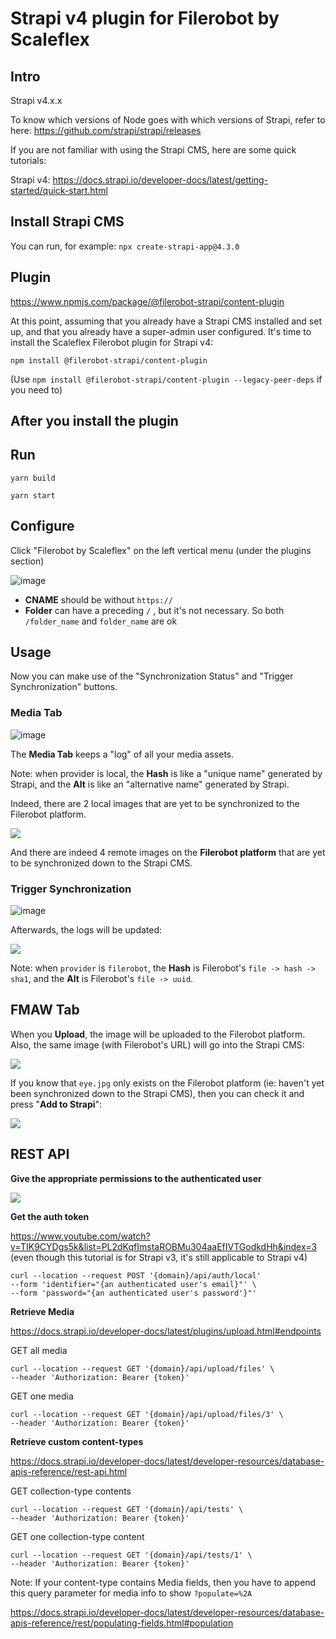 # Strapi v4 plugin for Filerobot by Scaleflex

## Intro

Strapi v4.x.x

To know which versions of Node goes with which versions of Strapi, refer to here: https://github.com/strapi/strapi/releases

If you are not familiar with using the Strapi CMS, here are some quick tutorials:

Strapi v4: https://docs.strapi.io/developer-docs/latest/getting-started/quick-start.html

## Install Strapi CMS

You can run, for example: `npx create-strapi-app@4.3.0`

## Plugin

https://www.npmjs.com/package/@filerobot-strapi/content-plugin

At this point, assuming that you already have a Strapi CMS installed and set up, and that you already have a super-admin user configured. It's time to install the Scaleflex Filerobot plugin for Strapi v4:

`npm install @filerobot-strapi/content-plugin`

(Use `npm install @filerobot-strapi/content-plugin --legacy-peer-deps` if you need to)

## After you install the plugin

## Run

`yarn build`

`yarn start`

## Configure

Click "Filerobot by Scaleflex" on the left vertical menu (under the plugins section)

![image](https://user-images.githubusercontent.com/20809372/210230101-1740f1c5-9491-4391-b28c-db3a729d0d3d.png)

- **CNAME** should be without `https://`
- **Folder** can have a preceding `/` , but it's not necessary. So both `/folder_name` and `folder_name` are ok

## Usage

Now you can make use of the "Synchronization Status" and "Trigger Synchronization" buttons.

### Media Tab

![image](https://user-images.githubusercontent.com/20809372/210230292-c9c90b68-a311-4981-977b-3b9802ea5243.png)

The **Media Tab** keeps a "log" of all your media assets.

Note: when provider is local, the **Hash** is like a "unique name" generated by Strapi, and the **Alt** is like an "alternative name" generated by Strapi.

Indeed, there are 2 local images that are yet to be synchronized to the Filerobot platform.

![](https://opendocs-global.airstore.io/d82bf1f9bbda471f279c22d95d7d695012095a0d0b6d9c53dc64f7a562f9b1af.png)

And there are indeed 4 remote images on the **Filerobot platform** that are yet to be synchronized down to the Strapi CMS.

### Trigger Synchronization

![image](https://user-images.githubusercontent.com/20809372/210230408-8d37d416-5a64-4986-8b42-6575c4564ed7.png)

Afterwards, the logs will be updated:

![](https://store.filerobot.com/opendocs-global/ffe8b5a749a10c1e8cb426854d86b00addded6aaa99584ac0a751f6f2a1aec9b.png)

Note: when `provider` is `filerobot`, the **Hash** is Filerobot's `file -> hash -> sha1`, and the **Alt** is Filerobot's `file -> uuid`.

## FMAW Tab

When you **Upload**, the image will be uploaded to the Filerobot platform. Also, the same image (with Filerobot's URL) will go into the Strapi CMS:

![](https://store.filerobot.com/opendocs-global/38020c7d81a7cb3b77935806f291d101a37cb3a364d1594d87a07a0d1ca8778c.png)

If you know that `eye.jpg` only exists on the Filerobot platform (ie: haven't yet been synchronized down to the Strapi CMS), then you can check it and press "**Add to Strapi**":

![](https://store.filerobot.com/opendocs-global/23f21c7e73c0940041ba24a6c80ff9e43f72f61b203f2cacd02cfde6b4549ab5.png)

## REST API

**Give the appropriate permissions to the authenticated user**

![](https://store.filerobot.com/opendocs-global/project_test/113df0317493b932791a716f3e0962d92a26211e42110fdb248d6046507c92e1.png)

**Get the auth token**

https://www.youtube.com/watch?v=TIK9CYDgs5k&list=PL2dKqfImstaROBMu304aaEfIVTGodkdHh&index=3 (even though this tutorial is for Strapi v3, it's still applicable to Strapi v4)

```
curl --location --request POST '{domain}/api/auth/local' 
--form 'identifier="{an authenticated user's email}"' \
--form 'password="{an authenticated user's password'}"'
```

**Retrieve Media**

https://docs.strapi.io/developer-docs/latest/plugins/upload.html#endpoints

GET all media

```
curl --location --request GET '{domain}/api/upload/files' \
--header 'Authorization: Bearer {token}'
```

GET one media

```
curl --location --request GET '{domain}/api/upload/files/3' \
--header 'Authorization: Bearer {token}'
```

**Retrieve custom content-types**

https://docs.strapi.io/developer-docs/latest/developer-resources/database-apis-reference/rest-api.html

GET collection-type contents

```
curl --location --request GET '{domain}/api/tests' \
--header 'Authorization: Bearer {token}'
```

GET one collection-type content

```
curl --location --request GET '{domain}/api/tests/1' \
--header 'Authorization: Bearer {token}'
```

Note: If your content-type contains Media fields, then you have to append this query parameter for media info to show `?populate=%2A`

https://docs.strapi.io/developer-docs/latest/developer-resources/database-apis-reference/rest/populating-fields.html#population
